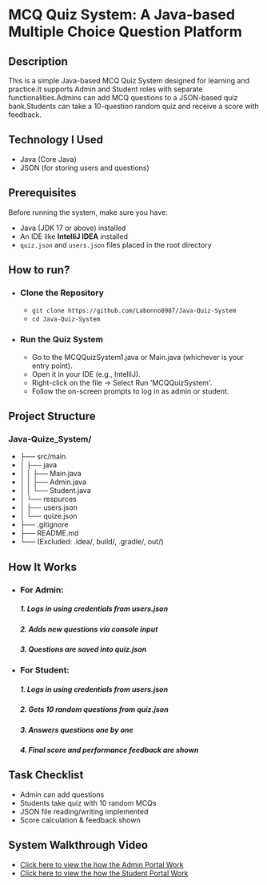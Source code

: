 # MCQ Quiz System: A Java-based Multiple Choice Question Platform
## Description
This is a simple Java-based MCQ Quiz System designed for learning and practice.It supports Admin and Student roles with separate functionalities.Admins can add MCQ questions to a JSON-based quiz bank.Students can take a 10-question random quiz and receive a score with feedback.

## Technology I Used
- Java (Core Java)
- JSON (for storing users and questions)

## Prerequisites
Before running the system, make sure you have:
- Java (JDK 17 or above) installed
- An IDE like **IntelliJ IDEA** installed
- `quiz.json` and `users.json` files placed in the root directory
  
## How to run?
- ### Clone the Repository
     - ```git clone https://github.com/Labonno0987/Java-Quiz-System```
     - ```cd Java-Quiz-System ```
       
- ### Run the Quiz System
   - Go to the MCQQuizSystem1.java or Main.java (whichever is your entry point).
   - Open it in your IDE (e.g., IntelliJ).
   - Right-click on the file → Select Run 'MCQQuizSystem'.
   - Follow the on-screen prompts to log in as admin or student.
  
## Project Structure
 ### Java-Quize_System/
- ├── src/main
- │   ├── java
- │   │    ├── Main.java
- │   │    ├── Admin.java
- │   │    └── Student.java
- │   └── respurces
- │       ├── users.json
- │       └── quize.json
- ├── .gitignore
- ├── README.md
- └── (Excluded: .idea/, build/, .gradle/, out/)

##  How It Works
- ### For Admin:
     ##### 1. Logs in using credentials from users.json
     ##### 2. Adds new questions via console input
     ##### 3. Questions are saved into quiz.json
- ### For Student:
     ##### 1. Logs in using credentials from users.json
     ##### 2. Gets 10 random questions from quiz.json
     ##### 3. Answers questions one by one
     ##### 4. Final score and performance feedback are shown
   
## Task Checklist
- Admin can add questions
-  Students take quiz with 10 random MCQs
-  JSON file reading/writing implemented
-  Score calculation & feedback shown


## System Walkthrough Video
- [Click here to view the how the Admin Portal Work](https://drive.google.com/file/d/1s2TY_1NxBOU83DE7Wk1z8HJoWsaiGdx3/view?usp=sharing)
- [Click here to view the how the Student Portal Work](https://drive.google.com/file/d/1EsgJz-VPabgDbJeurOk49pImRE5XVLUl/view?usp=sharing)   




